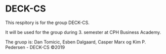 

# DECK-CS
This respitory is for the group DECK-CS.

It will be used for the group during 3. semester at CPH Business Academy.

The gruop is: Dan Tomicic, Esben Dalgaard, Casper Marx og Kim P. Pedersen - DECK-CS ©2019
